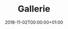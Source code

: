 ---
title: Gallerie
date: 2018-11-02T00:00:00+01:00
resources:
  - src: '1.jpg'
    name: 1
    title: "Der Thron 2018"
  - src: '2.jpg'
    name: 3
    title: "Der Thron 2018"
  - src: '3.jpg'
    name: 3
    title: "Der Thron 2018"
---